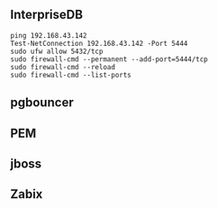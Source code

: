 ## InterpriseDB

```
ping 192.168.43.142
Test-NetConnection 192.168.43.142 -Port 5444
sudo ufw allow 5432/tcp
sudo firewall-cmd --permanent --add-port=5444/tcp
sudo firewall-cmd --reload
sudo firewall-cmd --list-ports
```

## pgbouncer
## PEM
## jboss
## Zabix

